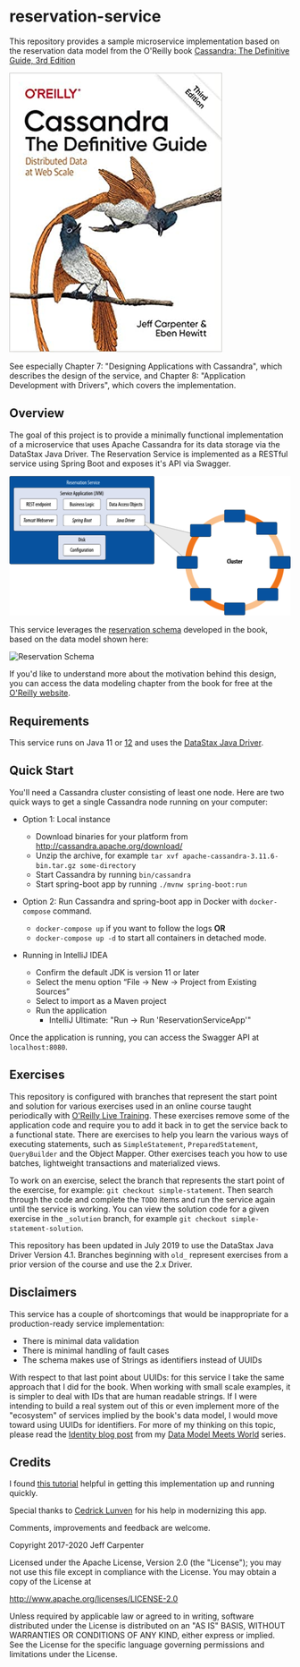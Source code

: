 # reservation-service
This repository provides a sample microservice implementation based on the reservation data model from the O'Reilly book [Cassandra: The Definitive Guide, 3rd Edition](https://www.amazon.com/Cassandra-Definitive-Guide-Distributed-Scale/dp/1098115163)

![Book Cover](images/cassandra-tdg.jpg)

See especially Chapter 7: "Designing Applications with Cassandra", which describes the design of the service, and Chapter 8: "Application Development with Drivers", which covers the implementation.

## Overview
The goal of this project is to provide a minimally functional implementation of a microservice that uses Apache Cassandra for its data storage via the DataStax Java Driver. The Reservation Service is implemented as a RESTful service using Spring Boot and exposes it's API via Swagger.

![Reservation Service Design](images/reservation-service.png)


This service leverages the [reservation schema][schema] developed in the book, based on the data model shown here:

![Reservation Schema](images/cass_05_reservation_physical.png)

If you'd like to understand more about the motivation behind this design, you can access the data modeling chapter from the book for free at the [O'Reilly website][chapter].

## Requirements

This service runs on Java 11 or [12](https://jdk.java.net/12/) and uses the [DataStax Java Driver][driver].

## Quick Start
You'll need a Cassandra cluster consisting of least one node. Here are two quick ways to get a single Cassandra node running on your computer: 

- Option 1: Local instance
    - Download binaries for your platform from http://cassandra.apache.org/download/
    - Unzip the archive, for example `tar xvf apache-cassandra-3.11.6-bin.tar.gz some-directory`
    - Start Cassandra by running `bin/cassandra`
    - Start spring-boot app by running `./mvnw spring-boot:run` 
      
- Option 2: Run Cassandra and spring-boot app in Docker with `docker-compose` command.
    - `docker-compose up` if you want to follow the logs **OR**
    - `docker-compose up -d` to start all containers in detached mode.
    
- Running in IntelliJ IDEA
    - Confirm the default JDK is version 11 or later
    - Select the menu option “File -> New -> Project from Existing Sources” 
    - Select to import as a Maven project
    - Run the application
        - IntelliJ Ultimate: "Run -> Run 'ReservationServiceApp'"
        
Once the application is running, you can access the Swagger API at `localhost:8080`.


## Exercises
This repository is configured with branches that represent the start point and solution for various exercises used in an online course taught periodically with [O'Reilly Live Training][live-training]. These exercises remove some of the application code and require you to add it back in to get the service back to a functional state. There are exercises to help you learn the various ways of executing statements, such as `SimpleStatement`, `PreparedStatement`, `QueryBuilder` and the Object Mapper. Other exercises teach you how to use batches, lightweight transactions and materialized views.

To work on an exercise, select the branch that represents the start point of the exercise, for example: `git checkout simple-statement`. Then search through the code and complete the `TODO` items and run the service again until the service is working. You can view the solution code for a given exercise in the `_solution` branch, for example `git checkout simple-statement-solution`.

This repository has been updated in July 2019 to use the DataStax Java Driver Version 4.1. Branches beginning with `old_` represent exercises from a prior version of the course and use the 2.x Driver.

## Disclaimers
This service has a couple of shortcomings that would be inappropriate for a production-ready service implementation:

- There is minimal data validation
- There is minimal handling of fault cases
- The schema makes use of Strings as identifiers instead of UUIDs

With respect to that last point about UUIDs: for this service I take the same approach that I did for the book. When working with small scale examples, it is simpler to deal with IDs that are human readable strings. If I were intending to build a real system out of this or even implement more of the "ecosystem" of services implied by the book's data model, I would move toward using UUIDs for identifiers. For more of my thinking on this topic, please read the [Identity blog post][identity] from my [Data Model Meets World][dmmw] series. 

## Credits
I found [this tutorial][tutorial] helpful in getting this implementation up and running quickly. 

Special thanks to [Cedrick Lunven][clun] for his help in modernizing this app.

Comments, improvements and feedback are welcome.

Copyright 2017-2020 Jeff Carpenter

Licensed under the Apache License, Version 2.0 (the "License");
you may not use this file except in compliance with the License.
You may obtain a copy of the License at

http://www.apache.org/licenses/LICENSE-2.0

Unless required by applicable law or agreed to in writing, software
distributed under the License is distributed on an "AS IS" BASIS,
WITHOUT WARRANTIES OR CONDITIONS OF ANY KIND, either express or implied.
See the License for the specific language governing permissions and
limitations under the License.

[tutorial]: http://www.springboottutorial.com/creating-rest-service-with-spring-boot
[schema]: /src/main/resources/reservation.cql
[dmmw]: https://medium.com/@jscarp/data-model-meets-world-c67a46681b39
[identity]: https://medium.com/@jscarp/data-model-meets-world-part-ii-identity-crisis-d517d3d4c39a
[chapter]: https://www.oreilly.com/ideas/cassandra-data-modeling
[driver]: https://docs.datastax.com/en/developer/java-driver/4.1/
[docker-hub]: https://hub.docker.com/_/cassandra
[live-training]: https://www.oreilly.com/live-training/
[clun]: https://github.com/clun
